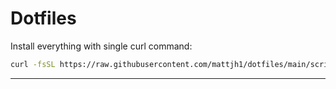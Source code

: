 # Dotfiles

Install everything with single curl command:

```bash
curl -fsSL https://raw.githubusercontent.com/mattjh1/dotfiles/main/scripts/setup.sh | sh -s -- --all
```

---

